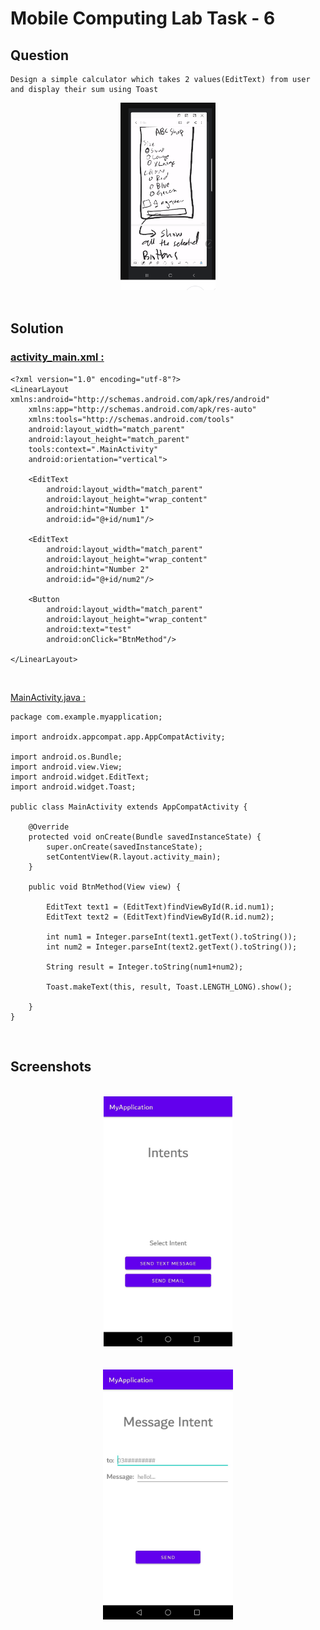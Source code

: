 # Mobile Computing Lab Task - 6

## Question

```
Design a simple calculator which takes 2 values(EditText) from user and display their sum using Toast
```


<div align="center">
    <img src="Capture.png" alt="question" height="300px">
</div>

<br/>

## Solution

### [activity_main.xml :](./MyApplication/app/src/main/res/layout/activity_main.xml)

```
<?xml version="1.0" encoding="utf-8"?>
<LinearLayout xmlns:android="http://schemas.android.com/apk/res/android"
    xmlns:app="http://schemas.android.com/apk/res-auto"
    xmlns:tools="http://schemas.android.com/tools"
    android:layout_width="match_parent"
    android:layout_height="match_parent"
    tools:context=".MainActivity"
    android:orientation="vertical">

    <EditText
        android:layout_width="match_parent"
        android:layout_height="wrap_content"
        android:hint="Number 1"
        android:id="@+id/num1"/>

    <EditText
        android:layout_width="match_parent"
        android:layout_height="wrap_content"
        android:hint="Number 2"
        android:id="@+id/num2"/>

    <Button
        android:layout_width="match_parent"
        android:layout_height="wrap_content"
        android:text="test"
        android:onClick="BtnMethod"/>

</LinearLayout>
```

<br/>

[MainActivity.java :](./MyApplication/app/src/main/java/com/example/myapplication/MainActivity.java)

```
package com.example.myapplication;

import androidx.appcompat.app.AppCompatActivity;

import android.os.Bundle;
import android.view.View;
import android.widget.EditText;
import android.widget.Toast;

public class MainActivity extends AppCompatActivity {

    @Override
    protected void onCreate(Bundle savedInstanceState) {
        super.onCreate(savedInstanceState);
        setContentView(R.layout.activity_main);
    }

    public void BtnMethod(View view) {

        EditText text1 = (EditText)findViewById(R.id.num1);
        EditText text2 = (EditText)findViewById(R.id.num2);

        int num1 = Integer.parseInt(text1.getText().toString());
        int num2 = Integer.parseInt(text2.getText().toString());

        String result = Integer.toString(num1+num2);

        Toast.makeText(this, result, Toast.LENGTH_LONG).show();

    }
}
```

<br/>

## Screenshots

<br/>

<div align="center">
    <a href="screenshot.png">
        <img src="screenshot.png" alt="screenshot[0]" height="400px">
    </a>
</div>

<br/>
<br/>

<div align="center">
    <a href="screenshot1.png">
        <img src="screenshot1.png" alt="screenshot[1]" height="400px">
    </a>
</div>

